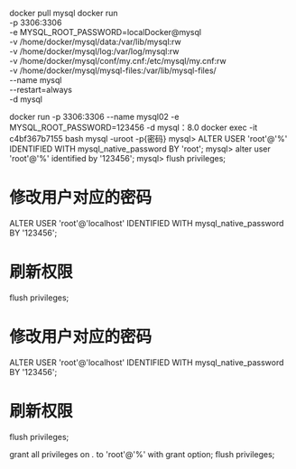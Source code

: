 docker pull mysql
docker run \
    -p 3306:3306 \
    -e MYSQL_ROOT_PASSWORD=localDocker@mysql \
    -v /home/docker/mysql/data:/var/lib/mysql:rw \
    -v /home/docker/mysql/log:/var/log/mysql:rw \
    -v /home/docker/mysql/conf/my.cnf:/etc/mysql/my.cnf:rw \
    -v /home/docker/mysql/mysql-files:/var/lib/mysql-files/ \
    --name mysql \
    --restart=always \
    -d mysql


docker run -p 3306:3306 --name mysql02 -e MYSQL_ROOT_PASSWORD=123456 -d mysql：8.0
docker exec -it c4bf367b7155  bash 
mysql -uroot -p{密码}
mysql> ALTER USER 'root'@'%' IDENTIFIED WITH mysql_native_password BY 'root';
mysql> alter user 'root'@'%' identified by '123456';
mysql> flush privileges;

# 修改用户对应的密码
ALTER USER 'root'@'localhost' IDENTIFIED WITH mysql_native_password BY '123456';
# 刷新权限
flush privileges;


# 修改用户对应的密码
ALTER USER 'root'@'localhost' IDENTIFIED WITH mysql_native_password BY '123456';
# 刷新权限
flush privileges;

grant all privileges on *.* to 'root'@'%' with grant option;
flush privileges;